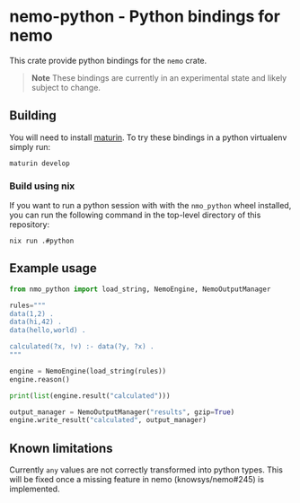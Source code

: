 # nemo-python - Python bindings for nemo

This crate provide python bindings for the `nemo` crate.

> **Note**
> These bindings are currently in an experimental state and likely subject to change.

## Building

You will need to install [maturin](https://www.maturin.rs/). To try these bindings in a python virtualenv simply run:

```
maturin develop
```

### Build using **nix**

If you want to run a python session with with the `nmo_python` wheel installed, you can run the following command in the top-level directory of this repository:

```
nix run .#python
```

## Example usage
```python
from nmo_python import load_string, NemoEngine, NemoOutputManager

rules="""
data(1,2) .
data(hi,42) .
data(hello,world) .

calculated(?x, !v) :- data(?y, ?x) .
"""

engine = NemoEngine(load_string(rules))
engine.reason()

print(list(engine.result("calculated")))

output_manager = NemoOutputManager("results", gzip=True)
engine.write_result("calculated", output_manager)
```

## Known limitations

Currently `any` values are not correctly transformed into python types. This will be fixed once a missing feature in nemo (knowsys/nemo#245) is implemented.